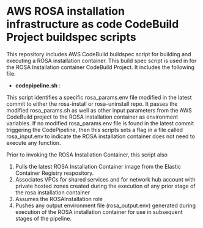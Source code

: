 # AWS ROSA installation infrastructure as code CodeBuild Project buildspec scripts

This repository includes AWS CodeBuild buildspec script for building and executing a ROSA installation container. This build spec script is used in for the ROSA Installation container CodeBuild Project. It includes the following file:

- **codepipeline.sh** : 

This script identifies a specific rosa_params.env file modified in the latest commit to either the rosa-install or rosa-uninstall repo. It passes the modified rosa_params.sh as well as other input parameters from the AWS CodeBuild project to the ROSA installation container as environment variables. If no modified rosa_params.env file is found in the latest commit triggering the CodePipeline, then this scripts sets a flag in a file called rosa_input.env to indicate the ROSA installation container does not need to execute any function.

Prior to invoking the ROSA Installation Container, this script also 

1. Pulls the latest ROSA Installation Container image from the Elastic Container Registry respository.
2. Associates VPCs for shared services  and for network hub account with private hosted zones created during the execution of any prior stage of the rosa installation container
3. Assumes the ROSAInstallation role
4. Pushes any output environment file (rosa_output.env) generated during execution of the ROSA installation container for use in subsequent stages of the pipeline.

